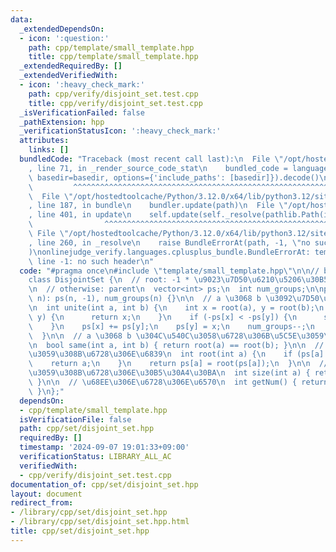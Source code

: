 ```yaml
---
data:
  _extendedDependsOn:
  - icon: ':question:'
    path: cpp/template/small_template.hpp
    title: cpp/template/small_template.hpp
  _extendedRequiredBy: []
  _extendedVerifiedWith:
  - icon: ':heavy_check_mark:'
    path: cpp/verify/disjoint_set.test.cpp
    title: cpp/verify/disjoint_set.test.cpp
  _isVerificationFailed: false
  _pathExtension: hpp
  _verificationStatusIcon: ':heavy_check_mark:'
  attributes:
    links: []
  bundledCode: "Traceback (most recent call last):\n  File \"/opt/hostedtoolcache/Python/3.12.0/x64/lib/python3.12/site-packages/onlinejudge_verify/documentation/build.py\"\
    , line 71, in _render_source_code_stat\n    bundled_code = language.bundle(stat.path,\
    \ basedir=basedir, options={'include_paths': [basedir]}).decode()\n          \
    \         ^^^^^^^^^^^^^^^^^^^^^^^^^^^^^^^^^^^^^^^^^^^^^^^^^^^^^^^^^^^^^^^^^^^^^^^^^^^^^^^^^\n\
    \  File \"/opt/hostedtoolcache/Python/3.12.0/x64/lib/python3.12/site-packages/onlinejudge_verify/languages/cplusplus.py\"\
    , line 187, in bundle\n    bundler.update(path)\n  File \"/opt/hostedtoolcache/Python/3.12.0/x64/lib/python3.12/site-packages/onlinejudge_verify/languages/cplusplus_bundle.py\"\
    , line 401, in update\n    self.update(self._resolve(pathlib.Path(included), included_from=path))\n\
    \                ^^^^^^^^^^^^^^^^^^^^^^^^^^^^^^^^^^^^^^^^^^^^^^^^^^^^^^^^^\n \
    \ File \"/opt/hostedtoolcache/Python/3.12.0/x64/lib/python3.12/site-packages/onlinejudge_verify/languages/cplusplus_bundle.py\"\
    , line 260, in _resolve\n    raise BundleErrorAt(path, -1, \"no such header\"\
    )\nonlinejudge_verify.languages.cplusplus_bundle.BundleErrorAt: template/small_template.hpp:\
    \ line -1: no such header\n"
  code: "#pragma once\n#include \"template/small_template.hpp\"\n\n// based on ACL\n\
    class DisjointSet {\n  // root: -1 * \u9023\u7D50\u6210\u5206\u30B5\u30A4\u30BA\
    \n  // otherwise: parent\n  vector<int> ps;\n  int num_groups;\n\npublic:\n  DisjointSet(int\
    \ n): ps(n, -1), num_groups(n) {}\n\n  // a \u3068 b \u3092\u7D50\u5408\u3059\u308B\
    \n  int unite(int a, int b) {\n    int x = root(a), y = root(b);\n    if (x ==\
    \ y) {\n      return x;\n    }\n    if (-ps[x] < -ps[y]) {\n      swap(x, y);\n\
    \    }\n    ps[x] += ps[y];\n    ps[y] = x;\n    num_groups--;\n    return x;\n\
    \  }\n\n  // a \u3068 b \u304C\u540C\u3058\u6728\u306B\u5C5E\u3059\u308B\u304B\
    \n  bool same(int a, int b) { return root(a) == root(b); }\n\n  // a \u304C\u5C5E\
    \u3059\u308B\u6728\u306E\u6839\n  int root(int a) {\n    if (ps[a] < 0) {\n  \
    \    return a;\n    }\n    return ps[a] = root(ps[a]);\n  }\n\n  // a \u304C\u5C5E\
    \u3059\u308B\u6728\u306E\u30B5\u30A4\u30BA\n  int size(int a) { return -ps[root(a)];\
    \ }\n\n  // \u68EE\u306E\u6728\u306E\u6570\n  int getNum() { return num_groups;\
    \ }\n};"
  dependsOn:
  - cpp/template/small_template.hpp
  isVerificationFile: false
  path: cpp/set/disjoint_set.hpp
  requiredBy: []
  timestamp: '2024-09-07 19:01:33+09:00'
  verificationStatus: LIBRARY_ALL_AC
  verifiedWith:
  - cpp/verify/disjoint_set.test.cpp
documentation_of: cpp/set/disjoint_set.hpp
layout: document
redirect_from:
- /library/cpp/set/disjoint_set.hpp
- /library/cpp/set/disjoint_set.hpp.html
title: cpp/set/disjoint_set.hpp
---
```

